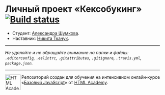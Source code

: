 # Личный проект «Кексобукинг» [![Build status][travis-image]][travis-url]

* Студент: [Александра Шумкова](https://up.htmlacademy.ru/javascript/11/user/89020).
* Наставник: [Никита Ткачук](https://htmlacademy.ru/profile/id587405).

---

_Не удаляйте и не обращайте внимание на папки и файлы:_<br>
_`.editorconfig`, `.eslintrc`, `.gitattributes`, `.gitignore`, `.travis.yml`, `package.json`._

---

<a href="https://htmlacademy.ru/intensive/javascript"><img align="left" width="50" height="50" title="HTML Academy" src="https://up.htmlacademy.ru/static/img/intensive/javascript/logo-for-github.svg"></a>

Репозиторий создан для обучения на интенсивном онлайн‑курсе «[Базовый JavaScript](https://htmlacademy.ru/intensive/javascript)» от [HTML Academy](https://htmlacademy.ru).

[travis-image]: https://travis-ci.org/htmlacademy-javascript/89020-keksobooking.svg?branch=master
[travis-url]: https://travis-ci.org/htmlacademy-javascript/89020-keksobooking
